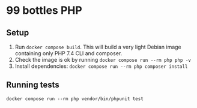 # 99 bottles PHP

## Setup

1. Run `docker compose build`. This will build a very light Debian image containing only PHP 7.4 CLI and composer.
2. Check the image is ok by running `docker compose run --rm php php -v`
3. Install dependencies: `docker compose run --rm php composer install`

## Running tests
```
docker compose run --rm php vendor/bin/phpunit test
```
